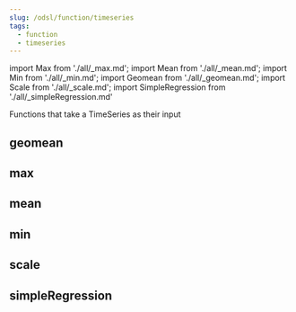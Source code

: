 ```yaml
---
slug: /odsl/function/timeseries
tags:
  - function
  - timeseries
---
```

import Max from './all/_max.md';
import Mean from './all/_mean.md';
import Min from './all/_min.md';
import Geomean from './all/_geomean.md';
import Scale from './all/_scale.md';
import SimpleRegression from './all/_simpleRegression.md'

Functions that take a TimeSeries as their input

## geomean
<Geomean  />

## max
<Max />

## mean
<Mean />

## min
<Min />

## scale
<Scale />

## simpleRegression
<SimpleRegression />